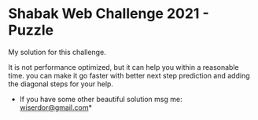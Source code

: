 # Shabak Web Challenge 2021 - Puzzle

My solution for this challenge.

It is not performance optimized, but it can help you within a reasonable time.
you can make it go faster with better next step prediction and adding the diagonal steps for your help.

* If you have some other beautiful solution msg me: wiserdor@gmail.com*
